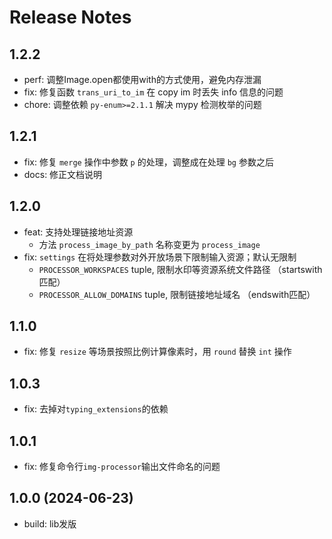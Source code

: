 # Release Notes

## 1.2.2
- perf: 调整Image.open都使用with的方式使用，避免内存泄漏
- fix: 修复函数 `trans_uri_to_im` 在 copy im 时丢失 info 信息的问题
- chore: 调整依赖 `py-enum>=2.1.1` 解决 mypy 检测枚举的问题

## 1.2.1
- fix: 修复 `merge` 操作中参数 `p` 的处理，调整成在处理 `bg` 参数之后
- docs: 修正文档说明

## 1.2.0
- feat: 支持处理链接地址资源
    - 方法 `process_image_by_path` 名称变更为 `process_image`
- fix: `settings` 在将处理参数对外开放场景下限制输入资源；默认无限制
    - `PROCESSOR_WORKSPACES` tuple, 限制水印等资源系统文件路径 （startswith匹配）
    - `PROCESSOR_ALLOW_DOMAINS` tuple, 限制链接地址域名 （endswith匹配）

## 1.1.0
- fix: 修复 `resize` 等场景按照比例计算像素时，用 `round` 替换 `int` 操作

## 1.0.3
- fix: 去掉对`typing_extensions`的依赖

## 1.0.1
- fix: 修复命令行`img-processor`输出文件命名的问题

## 1.0.0 (2024-06-23)
- build: lib发版
